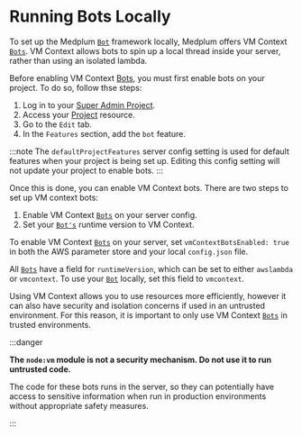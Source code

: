 # Running Bots Locally

To set up the Medplum [`Bot`](/docs/api/fhir/medplum/bot) framework locally, Medplum offers VM Context [`Bots`](/docs/api/fhir/medplum/bot). VM Context allows bots to spin up a local thread inside your server, rather than using an isolated lambda.

Before enabling VM Context [Bots](/docs/api/fhir/medplum/bot), you must first enable bots on your project. To do so, follow thse steps:

1. Log in to your [Super Admin Project](/docs/self-hosting/super-admin-guide).
2. Access your [Project](/docs/api/fhir/medplum/project) resource.
3. Go to the `Edit` tab.
4. In the `Features` section, add the `bot` feature.

:::note
The `defaultProjectFeatures` server config setting is used for default features when your project is being set up. Editing this config setting will not update your project to enable bots.
:::

Once this is done, you can enable VM Context bots. There are two steps to set up VM context bots:

1. Enable VM Context [`Bots`](/docs/api/fhir/medplum/bot) on your server config.
2. Set your [`Bot's`](/docs/api/fhir/medplum/bot) runtime version to VM Context.

To enable VM Context [`Bots`](/docs/api/fhir/medplum/bot) on your server, set `vmContextBotsEnabled: true` in both the AWS parameter store and your local `config.json` file.

All [`Bots`](/docs/api/fhir/medplum/bot) have a field for `runtimeVersion`, which can be set to either `awslambda` or `vmcontext`. To use your [`Bot`](/docs/api/fhir/medplum/bot) locally, set this field to `vmcontext`.

Using VM Context allows you to use resources more efficiently, however it can also have security and isolation concerns if used in an untrusted environment. For this reason, it is important to only use VM Context [`Bots`](/docs/api/fhir/medplum/bot) in trusted environments.

:::danger

**The `node:vm` module is not a security mechanism. Do not use it to run untrusted code.**

The code for these bots runs in the server, so they can potentially have access to sensitive information when run in production environments without appropriate safety measures.

:::
